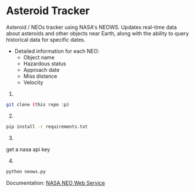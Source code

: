 # Asteroid Tracker

Asteroid / NEOs tracker using NASA's NEOWS. Updates real-time data about asteroids and other objects near Earth, along with the ability to query historical data for specific dates.



- Detailed information for each NEO:
  - Object name
  - Hazardous status
  - Approach date
  - Miss distance
  - Velocity




1. 
```bash
git clone (this repo :p)
```

2. 
```bash
pip install -r requirements.txt
```

3. 
get a nasa api key
   


4.
```bash
python neows.py
```



Documentation: [NASA NEO Web Service](https://api.nasa.gov/neo/)




